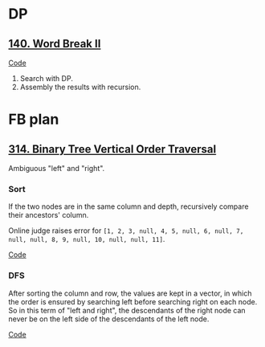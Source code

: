 # DP

## [140. Word Break II](https://leetcode.com/problems/word-break-ii/)

[Code](../src/140.word-break-ii.cpp)

1. Search with DP.
2. Assembly the results with recursion.

# FB plan

## [314. Binary Tree Vertical Order Traversal](https://leetcode.com/problems/binary-tree-vertical-order-traversal/)

Ambiguous "left" and "right".

### Sort

If the two nodes are in the same column and depth, recursively compare their ancestors' column.

Online judge raises error for `[1, 2, 3, null, 4, 5, null, 6, null, 7, null, null, 8, 9, null, 10, null, null, 11]`.

[Code](../src/314.binary-tree-vertical-order-traversal_wrong-order.cpp)


### DFS

After sorting the column and row, the values are kept in a vector, in which the order is ensured by searching left before searching right on each node. So in this term of "left and right", the descendants of the right node can never be on the left side of the descendants of the left node.

[Code](../src/314.binary-tree-vertical-order-traversal.cpp)
